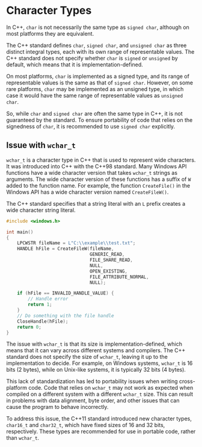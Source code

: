 # Character Types

In C++, `char` is not necessarily the same type as `signed char`, although on most platforms they are equivalent.

The C++ standard defines `char`, `signed char`, and `unsigned char` as three distinct integral types, each with its own range of representable values. The C++ standard does not specify whether `char` is `signed` or `unsigned` by default, which means that it is implementation-defined.

On most platforms, `char` is implemented as a signed type, and its range of representable values is the same as that of `signed char`. However, on some rare platforms, `char` may be implemented as an unsigned type, in which case it would have the same range of representable values as `unsigned char`.

So, while `char` and `signed char` are often the same type in C++, it is not guaranteed by the standard. To ensure portability of code that relies on the signedness of `char`, it is recommended to use `signed char` explicitly.

## Issue with `wchar_t`

`wchar_t` is a character type in C++ that is used to represent wide characters. It was introduced into C++ with the C++98 standard. Many Windows API functions have a wide character version that takes `wchar_t` strings as arguments. The wide character version of these functions has a suffix of `W` added to the function name. For example, the function `CreateFile()` in the Windows API has a wide character version named `CreateFileW()`. 

The C++ standard specifies that a string literal with an `L` prefix creates a wide character string literal. 

```cpp
#include <windows.h>

int main()
{
    LPCWSTR fileName = L"C:\\example\\test.txt";
    HANDLE hFile = CreateFileW(fileName, 
                               GENERIC_READ, 
                               FILE_SHARE_READ, 
                               NULL, 
                               OPEN_EXISTING, 
                               FILE_ATTRIBUTE_NORMAL, 
                               NULL);

    if (hFile == INVALID_HANDLE_VALUE) {
        // Handle error
        return 1;
    }
    // Do something with the file handle
    CloseHandle(hFile);
    return 0;
}

```

The issue with `wchar_t` is that its size is implementation-defined, which means that it can vary across different systems and compilers. The C++ standard does not specify the size of `wchar_t`, leaving it up to the implementation to decide. For example, on Windows systems, `wchar_t` is 16 bits (2 bytes), while on Unix-like systems, it is typically 32 bits (4 bytes).

This lack of standardization has led to portability issues when writing cross-platform code. Code that relies on `wchar_t` may not work as expected when compiled on a different system with a different `wchar_t` size. This can result in problems with data alignment, byte order, and other issues that can cause the program to behave incorrectly.

To address this issue, the C++11 standard introduced new character types, `char16_t` and `char32_t`, which have fixed sizes of 16 and 32 bits, respectively. These types are recommended for use in portable code, rather than `wchar_t`.